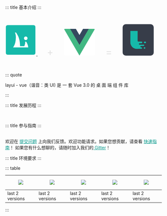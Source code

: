 ::: title 基本介绍
:::

<br>
  <p>
    <a href="http://www.layui-vue.com">
      <img src="../../../assets/layui.png" alt="layui" width="100" style="border-radius:4px;">
    </a>
    <span style="font-size:32px;color:#e2e2e2;margin:30px;">+</span>
    <a href="http://www.layui-vue.com" style="display:inline-block;">
      <img src="../../../assets/vue.svg" alt="vue" width="100" style="border-radius:4px;">
    </a>
    <span style="font-size:32px;color:#e2e2e2;margin:30px;">=</span>
    <a href="http://www.layui-vue.com" style="display:inline-block;">
      <img src="../../../assets/logo.jpg" alt="layui-vue" width="100" style="border-radius:10px;">
    </a>
  </p>
<br>

::: quote

layui - vue（谐音：类 UI) 是 一 套 Vue 3.0 的 桌 面 端 组 件 库

:::

::: title 发展历程
:::

<br>
<lay-timeline>
  <lay-timeline-item title="2023年，layui-vue 里程碑版本 2.10.0 发布" simple></lay-timeline-item>
  <lay-timeline-item title="2022年，layui-vue 里程碑版本 1.0.0 发布" simple></lay-timeline-item>
  <lay-timeline-item title="2017年，layui 里程碑版本 2.0 发布" simple></lay-timeline-item>
  <lay-timeline-item title="2016年，layui 首个版本发布" simple></lay-timeline-item>
  <lay-timeline-item title="2015年，layui 孵化" simple></lay-timeline-item>
</lay-timeline>

::: title 参与指南
:::

<br>
<lay-timeline>
  <lay-timeline-item simple>欢迎在 <a target="_blank" style="color:#009688;" href="https://gitee.com/layui/layui-vue/issues">提交问题</a> 上向我们反馈。欢迎功能请求。如果您想贡献，请查看 <a target="_blank" style="color:#009688;" href="https://gitee.com/layui/layui-vue/blob/next/CONTRIBUTING.md">快速指南</a>！</lay-timeline-item>
  <lay-timeline-item simple>如果您有什么想聊的，请随时加入我们的<a  target="_blank" style="color:#009688;" href="https://gitter.im/layui-vue/community"> Gitter</a>！</lay-timeline-item>
</lay-timeline>

::: title 环境要求
:::

::: table

| <img src="https://raw.githubusercontent.com/alrra/browser-logos/master/src/edge/edge_48x48.png" style="margin: 10px"/> | <img src="https://raw.githubusercontent.com/alrra/browser-logos/master/src/firefox/firefox_48x48.png" style="margin: 10px"/> | <img src="https://raw.githubusercontent.com/alrra/browser-logos/master/src/chrome/chrome_48x48.png" style="margin: 10px"/> | <img src="https://raw.githubusercontent.com/alrra/browser-logos/master/src/safari/safari_48x48.png" style="margin: 10px"/> | <img src="https://raw.githubusercontent.com/alrra/browser-logos/master/src/opera/opera_48x48.png" style="margin: 10px"/> |
| ------- | ------- | ------- | ------- | ------- | 
| last 2 versions | last 2 versions | last 2 versions | last 2 versions | last 2 versions |  

:::